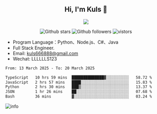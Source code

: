 <h2 align="center"> Hi, I'm Kuls 👋 </h2>
<p align="center">
    <p align="center">
        <img src=" https://avatars.githubusercontent.com/u/42165104?s=460&u=5c7fbf0bce7d4b38a15a44676e6f64b529e47598&v=4"/>
    </p>
    <p align="center">
      <img src="https://img.shields.io/github/stars/hellokuls?style=social" alt="Github stars" />
      <img src="https://img.shields.io/github/followers/hellokuls?style=social" alt="Github followers" />
      <img src="https://visitor-badge.glitch.me/badge?page_id=hellokuls.readme" alt="vistors" />
    </p>
</p>

- Program Language：Python、Node.js、C#、Java
- Full Stack Engineer.
- Email: kuls666888@gmail.com
- Wechat: LLLLLLS123

<!--START_SECTION:waka-->

```txt
From: 13 March 2025 - To: 20 March 2025

TypeScript   10 hrs 59 mins  ██████████████▓░░░░░░░░░░   58.72 %
JavaScript   2 hrs 57 mins   ████░░░░░░░░░░░░░░░░░░░░░   15.83 %
Python       2 hrs 30 mins   ███▒░░░░░░░░░░░░░░░░░░░░░   13.37 %
JSON         1 hr 26 mins    ██░░░░░░░░░░░░░░░░░░░░░░░   07.68 %
Bash         36 mins         ▓░░░░░░░░░░░░░░░░░░░░░░░░   03.24 %
```

<!--END_SECTION:waka-->

![info](https://github-readme-stats.vercel.app/api?username=hellokuls&show_icons=true&count_private=true&hide=prs&theme=default_repocard)


